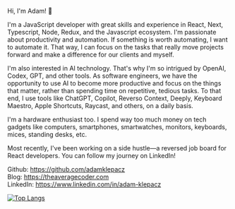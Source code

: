 Hi, I'm Adam! 👋

I'm a JavaScript developer with great skills and experience in React, Next, Typescript, Node, Redux, and the Javascript ecosystem. I'm passionate about productivity and automation. If something is worth automating, I want to automate it. That way, I can focus on the tasks that really move projects forward and make a difference for our clients and myself.

I'm also interested in AI technology. That's why I'm so intrigued by OpenAI, Codex, GPT, and other tools. As software engineers, we have the opportunity to use AI to become more productive and focus on the things that matter, rather than spending time on repetitive, tedious tasks. To that end, I use tools like ChatGPT, Copilot, Reverso Context, Deeply, Keyboard Maestro, Apple Shortcuts, Raycast, and others, on a daily basis.

I'm a hardware enthusiast too. I spend way too much money on tech gadgets like computers, smartphones, smartwatches, monitors, keyboards, mices, standing desks, etc.

Most recently, I've been working on a side hustle—a reversed job board for React developers. You can follow my journey on LinkedIn!

Github: https://github.com/adamklepacz <br>
Blog: https://theaveragecoder.com<br>
LinkedIn: https://www.linkedin.com/in/adam-klepacz

[![Top Langs](https://github-readme-stats.vercel.app/api/top-langs/?username=adamklepacz&layout=compact)](https://github.com/anuraghazra/github-readme-stats)
<!--
**adamklepacz/adamklepacz** is a ✨ _special_ ✨ repository because its `README.md` (this file) appears on your GitHub profile.

Here are some ideas to get you started:


- 🌱 I’m currently learning ...
- 👯 I’m looking to collaborate on ...
- 🤔 I’m looking for help with ...
- 💬 Ask me about ...
- 📫 How to reach me: ...
- 😄 Pronouns: ...
- ⚡ Fun fact: ...
-->
